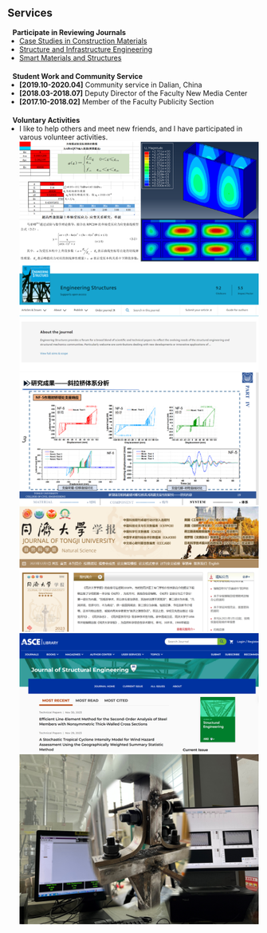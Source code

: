 ## Services
<!-- 
<h4 style="margin:0 10px 0;">Conference Reviewers</h4>

<ul style="margin:0 0 5px;">
  <li><a href="http://cvpr2023.thecvf.com/"><autocolor>IEEE/CVF Conference on Computer Vision and Pattern Recognition (CVPR) 2021-2023</autocolor></a></li>
  <li><a href="http://iccv2021.thecvf.com/"><autocolor>IEEE/CVF International Conference on Computer Vision (ICCV) 2021</autocolor></a></li>
  <li><a href="https://eccv2022.ecva.net/"><autocolor>European Conference on Computer Vision (ECCV) 2022</autocolor></a></li>
</ul> -->

<h4 style="margin:0 10px 0;">Participate in Reviewing Journals</h4>

<ul style="margin:0 0 20px;">
  <li><a href="https://www.sciencedirect.com/journal/case-studies-in-construction-materials" target="_blank"> Case Studies in Construction Materials </a></li>
  <li><a href="https://www.tandfonline.com/journals/nsie20" target="_blank"> Structure and Infrastructure Engineering </a></li>
  <li><a href="https://iopscience.iop.org/journal/0964-1726" target="_blank"> Smart Materials and Structures </a></li>
</ul>

<h4 style="margin:0 10px 0;">Student Work and Community Service</h4>

<ul style="margin:0 0 20px;">
  <li><strong>[2019.10-2020.04]</strong> Community service in Dalian, China</li> 
  <li><strong>[2018.03-2018.07]</strong> Deputy Director of the Faculty New Media Center</li>
  <li><strong>[2017.10-2018.02]</strong> Member of the Faculty Publicity Section</li>
  <!-- <li><strong>[2021-2022]</strong> Chair of the <a href="https://nyu-medicine-cssa.github.io" target="_blank"> Chinese Student and Scholar Association (CSSA)</a> at Grossman School of Medicine, New York University</li> -->
</ul>

<h4 style="margin:0 10px 0;">Voluntary Activities</h4>

<ul style="margin:0 0 20px;">
  <li>I like to help others and meet new friends, and I have participated in varous volunteer activities.</li>
  <!-- <li> -->
  <div class="pub-row">
    <!-- <div class="col-sm-3 abbr" style="position: relative;padding-right: 15px;padding-left: 15px;"> -->
    <div>
      <!-- <img src="assets/img/UHPC_cover.jpg" class="teaser img-fluid z-depth-1"> -->
      <img src="assets/img/UHPC_cover.jpg" alt="0">
      <!-- <abbr class="badge">UHPC</abbr> -->
    <!-- </div>
    <div> -->
      <img src="assets/img/[1]_cover.jpg" alt="1">
      <!-- <abbr class="badge">UHPC</abbr> -->
    </div> 
    <div>
      <img src="assets/img/[2]_cover.jpg" alt="2">
      <!-- <abbr class="badge">UHPC</abbr> -->
    <!-- </div>
    <div> -->
      <img src="assets/img/[3]_cover.jpg" alt="3">
      <!-- <abbr class="badge">UHPC</abbr> -->
    </div> 
    <div>
      <img src="assets/img/[4]_cover.jpg" alt="4">
      <!-- <abbr class="badge">UHPC</abbr> -->
    <!-- </div>
    <div> -->
      <img src="assets/img/[5]_cover.jpg" alt="5">
      <!-- <abbr class="badge">UHPC</abbr> -->
    </div>    
  </div>
  <!-- </li> -->

</ul>


